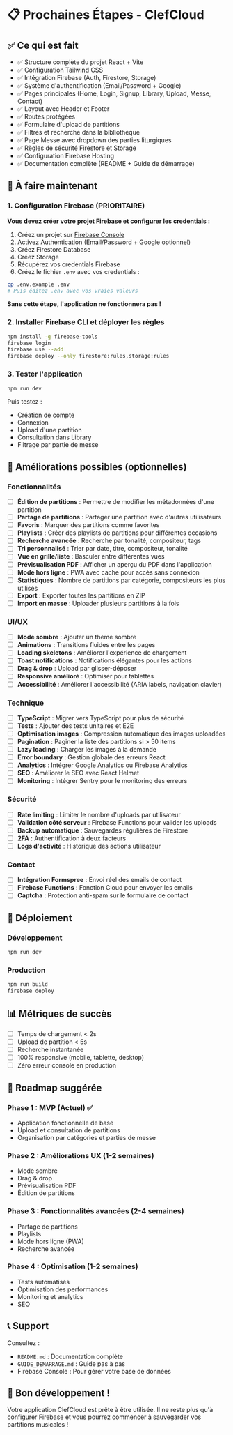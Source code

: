 # 📋 Prochaines Étapes - ClefCloud

## ✅ Ce qui est fait

- ✅ Structure complète du projet React + Vite
- ✅ Configuration Tailwind CSS
- ✅ Intégration Firebase (Auth, Firestore, Storage)
- ✅ Système d'authentification (Email/Password + Google)
- ✅ Pages principales (Home, Login, Signup, Library, Upload, Messe, Contact)
- ✅ Layout avec Header et Footer
- ✅ Routes protégées
- ✅ Formulaire d'upload de partitions
- ✅ Filtres et recherche dans la bibliothèque
- ✅ Page Messe avec dropdown des parties liturgiques
- ✅ Règles de sécurité Firestore et Storage
- ✅ Configuration Firebase Hosting
- ✅ Documentation complète (README + Guide de démarrage)

## 🔧 À faire maintenant

### 1. Configuration Firebase (PRIORITAIRE)

**Vous devez créer votre projet Firebase et configurer les credentials :**

1. Créez un projet sur [Firebase Console](https://console.firebase.google.com/)
2. Activez Authentication (Email/Password + Google optionnel)
3. Créez Firestore Database
4. Créez Storage
5. Récupérez vos credentials Firebase
6. Créez le fichier `.env` avec vos credentials :

```bash
cp .env.example .env
# Puis éditez .env avec vos vraies valeurs
```

**Sans cette étape, l'application ne fonctionnera pas !**

### 2. Installer Firebase CLI et déployer les règles

```bash
npm install -g firebase-tools
firebase login
firebase use --add
firebase deploy --only firestore:rules,storage:rules
```

### 3. Tester l'application

```bash
npm run dev
```

Puis testez :
- Création de compte
- Connexion
- Upload d'une partition
- Consultation dans Library
- Filtrage par partie de messe

## 🎨 Améliorations possibles (optionnelles)

### Fonctionnalités

- [ ] **Édition de partitions** : Permettre de modifier les métadonnées d'une partition
- [ ] **Partage de partitions** : Partager une partition avec d'autres utilisateurs
- [ ] **Favoris** : Marquer des partitions comme favorites
- [ ] **Playlists** : Créer des playlists de partitions pour différentes occasions
- [ ] **Recherche avancée** : Recherche par tonalité, compositeur, tags
- [ ] **Tri personnalisé** : Trier par date, titre, compositeur, tonalité
- [ ] **Vue en grille/liste** : Basculer entre différentes vues
- [ ] **Prévisualisation PDF** : Afficher un aperçu du PDF dans l'application
- [ ] **Mode hors ligne** : PWA avec cache pour accès sans connexion
- [ ] **Statistiques** : Nombre de partitions par catégorie, compositeurs les plus utilisés
- [ ] **Export** : Exporter toutes les partitions en ZIP
- [ ] **Import en masse** : Uploader plusieurs partitions à la fois

### UI/UX

- [ ] **Mode sombre** : Ajouter un thème sombre
- [ ] **Animations** : Transitions fluides entre les pages
- [ ] **Loading skeletons** : Améliorer l'expérience de chargement
- [ ] **Toast notifications** : Notifications élégantes pour les actions
- [ ] **Drag & drop** : Upload par glisser-déposer
- [ ] **Responsive amélioré** : Optimiser pour tablettes
- [ ] **Accessibilité** : Améliorer l'accessibilité (ARIA labels, navigation clavier)

### Technique

- [ ] **TypeScript** : Migrer vers TypeScript pour plus de sécurité
- [ ] **Tests** : Ajouter des tests unitaires et E2E
- [ ] **Optimisation images** : Compression automatique des images uploadées
- [ ] **Pagination** : Paginer la liste des partitions si > 50 items
- [ ] **Lazy loading** : Charger les images à la demande
- [ ] **Error boundary** : Gestion globale des erreurs React
- [ ] **Analytics** : Intégrer Google Analytics ou Firebase Analytics
- [ ] **SEO** : Améliorer le SEO avec React Helmet
- [ ] **Monitoring** : Intégrer Sentry pour le monitoring des erreurs

### Sécurité

- [ ] **Rate limiting** : Limiter le nombre d'uploads par utilisateur
- [ ] **Validation côté serveur** : Firebase Functions pour valider les uploads
- [ ] **Backup automatique** : Sauvegardes régulières de Firestore
- [ ] **2FA** : Authentification à deux facteurs
- [ ] **Logs d'activité** : Historique des actions utilisateur

### Contact

- [ ] **Intégration Formspree** : Envoi réel des emails de contact
- [ ] **Firebase Functions** : Fonction Cloud pour envoyer les emails
- [ ] **Captcha** : Protection anti-spam sur le formulaire de contact

## 🚀 Déploiement

### Développement
```bash
npm run dev
```

### Production
```bash
npm run build
firebase deploy
```

## 📊 Métriques de succès

- [ ] Temps de chargement < 2s
- [ ] Upload de partition < 5s
- [ ] Recherche instantanée
- [ ] 100% responsive (mobile, tablette, desktop)
- [ ] Zéro erreur console en production

## 🎯 Roadmap suggérée

### Phase 1 : MVP (Actuel) ✅
- Application fonctionnelle de base
- Upload et consultation de partitions
- Organisation par catégories et parties de messe

### Phase 2 : Améliorations UX (1-2 semaines)
- Mode sombre
- Drag & drop
- Prévisualisation PDF
- Édition de partitions

### Phase 3 : Fonctionnalités avancées (2-4 semaines)
- Partage de partitions
- Playlists
- Mode hors ligne (PWA)
- Recherche avancée

### Phase 4 : Optimisation (1-2 semaines)
- Tests automatisés
- Optimisation des performances
- Monitoring et analytics
- SEO

## 📞 Support

Consultez :
- `README.md` : Documentation complète
- `GUIDE_DEMARRAGE.md` : Guide pas à pas
- Firebase Console : Pour gérer votre base de données

## 🎵 Bon développement !

Votre application ClefCloud est prête à être utilisée. Il ne reste plus qu'à configurer Firebase et vous pourrez commencer à sauvegarder vos partitions musicales !
